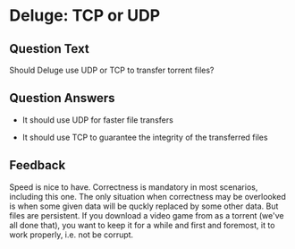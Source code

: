 # Deluge: TCP or UDP

## Question Text

Should Deluge use UDP or TCP to transfer torrent files?

## Question Answers

- It should use UDP for faster file transfers

+ It should use TCP to guarantee the integrity of the transferred files

## Feedback

Speed is nice to have.
Correctness is mandatory in most scenarios, including this one.
The only situation when correctness may be overlooked is when some given data will be quckly replaced by some other data.
But files are persistent.
If you download a video game from as a torrent (we've all done that), you want to keep it for a while and first and foremost, it to work properly, i.e. not be corrupt.
